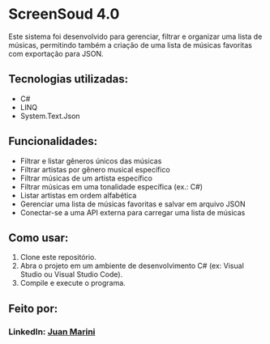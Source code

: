 # ScreenSoud 4.0

Este sistema foi desenvolvido para gerenciar, filtrar e organizar uma lista de músicas, permitindo também a criação de uma lista de músicas favoritas com exportação para JSON.

## Tecnologias utilizadas:
* C#
* LINQ
* System.Text.Json

## Funcionalidades:
* Filtrar e listar gêneros únicos das músicas
* Filtrar artistas por gênero musical específico
* Filtrar músicas de um artista específico
* Filtrar músicas em uma tonalidade específica (ex.: C#)
* Listar artistas em ordem alfabética
* Gerenciar uma lista de músicas favoritas e salvar em arquivo JSON
* Conectar-se a uma API externa para carregar uma lista de músicas

## Como usar:
1. Clone este repositório.
2. Abra o projeto em um ambiente de desenvolvimento C# (ex: Visual Studio ou Visual Studio Code).
3. Compile e execute o programa.

## Feito por:
### LinkedIn: [Juan Marini](https://www.linkedin.com/in/juan-marini/)
